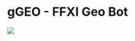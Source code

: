 # gGEO - FFXI Geo Bot
<div style="overflow:hidden;display:block;">
	<div style="width:50%;float:left;">
		<img src="blob:https://imgur.com/67bed4da-55f1-47e8-b324-417faeaa921c"/>
	</div>
</div>